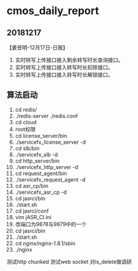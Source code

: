# cmos_daily_report

## 20181217
【姜昱明-12月17日-日报】
1. 实时转写上传接口接入剩余转写时长查询接口。
2. 实时转写上传接口接入转写时长扣除接口。
3. 实时转写上传接口接入转写时长解锁接口。

## 算法启动

1. cd redis/
2. ./redis-server ./redis.conf
3. cd cloud
4. root权限
5. cd license_server/bin
6. ./servicefx_license_server -d
7. cd slb/bin
8. ./servicefx_slb -d
9. cd http_server/bin
10. ./servicefx_http_server -d
11. cd request_agent/bin
12. ./servicefx_request_agent -d
13. cd asr_cp/bin
14. ./servicefx_asr_cp -d
15. cd jasrci/bin
16. ./start.sh
17. cd jasrci/conf
18. vim jASR_CI.ini
19. 改端口为9878与9879中的一个
20. cd jasrci/bin
21. ./start.sh
22. cd nginx/nginx-1.8.1/sbin
23. ./nginx

测试http chunked
测试web socket
对is_delete做调研
